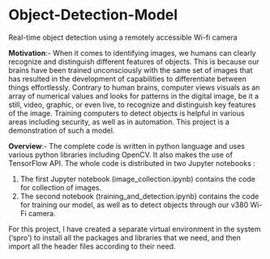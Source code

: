 # Object-Detection-Model
Real-time object detection using a remotely accessible Wi-fi camera

**Motivation**:-
When it comes to identifying images, we humans can clearly recognize and distinguish different features of objects. This is because our brains have been trained unconsciously with the same set of images that has resulted in the development of capabilities to differentiate between things effortlessly. Contrary to human brains, computer views visuals as an array of numerical values and looks for patterns in the digital image, be it a still, video, graphic, or even live, to recognize and distinguish key features of the image. Training computers to detect objects is helpful in various areas including security, as well as in automation. This project is a demonstration of such a model.

**Overview**:-
The complete code is written in python language and uses various python libraries including OpenCV. It also makes the use of TensorFlow API.
The whole code is distributed in two Jupyter notebooks : 

1. The first Jupyter notebook (image_collection.ipynb) contains the code for collection of images.
2. The second notebook (training_and_detection.ipynb) contains the code for training our model, as well as to detect objects through our v380 Wi-Fi camera.

For this project, I have created a separate virtual environment in the system (‘spro’) to install all the packages and libraries that we need, and then import all the header files according to their need.
